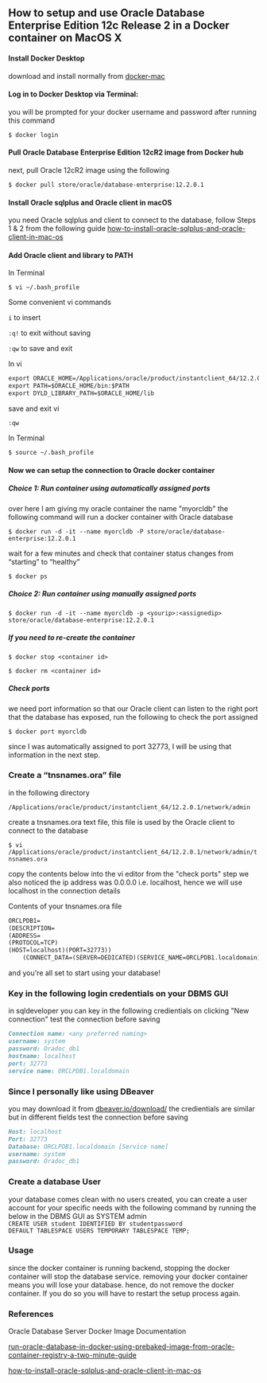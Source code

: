 ## How to setup and use Oracle Database Enterprise Edition 12c Release 2 in a Docker container on MacOS X

#### Install Docker Desktop 
download and install normally from [docker-mac](https://hub.docker.com/editions/community/docker-ce-desktop-mac)
#### Log in to Docker Desktop via Terminal:
you will be prompted for your docker username and password after running this command

`$ docker login`

#### Pull Oracle Database Enterprise Edition 12cR2 image from Docker hub
next, pull Oracle 12cR2 image using the following 

`$ docker pull store/oracle/database-enterprise:12.2.0.1`

#### Install Oracle sqlplus and Oracle client in macOS
you need Oracle sqlplus and client to connect to the database, follow Steps 1 & 2 from the following guide
[how-to-install-oracle-sqlplus-and-oracle-client-in-mac-os](https://tomeuwork.wordpress.com/2014/05/12/how-to-install-oracle-sqlplus-and-oracle-client-in-mac-os/)

#### Add Oracle client and library to PATH
In Terminal

`$ vi ~/.bash_profile`


Some convenient vi commands

`i` to insert

`:q!` to exit without saving

`:qw` to save and exit

In vi
```markdown
export ORACLE_HOME=/Applications/oracle/product/instantclient_64/12.2.0.1
export PATH=$ORACLE_HOME/bin:$PATH
export DYLD_LIBRARY_PATH=$ORACLE_HOME/lib
```
save and exit vi

`:qw`

In Terminal

`$ source ~/.bash_profile`

#### Now we can setup the connection to Oracle docker container
##### Choice 1: Run container using automatically assigned ports
over here I am giving my oracle container the name "myorcldb"
the following command will run a docker container with Oracle database

`$ docker run -d -it --name myorcldb -P store/oracle/database-enterprise:12.2.0.1`

wait for a few minutes and check that container status changes from “starting” to “healthy”

`$ docker ps`

##### Choice 2: Run container using manually assigned ports
`$ docker run -d -it --name myorcldb -p <yourip>:<assignedip> store/oracle/database-enterprise:12.2.0.1`

##### If you need to re-create the container
`$ docker stop <container id>`

`$ docker rm <container id>`

##### Check ports
we need port information so that our Oracle client can listen to the right port that the database has exposed,
run the following to check the port assigned

`$ docker port myorcldb`

since I was automatically assigned to port 32773, I will be using that information in the next step.

### Create a “tnsnames.ora” file 
in the following directory 

`/Applications/oracle/product/instantclient_64/12.2.0.1/network/admin` 

create a tnsnames.ora text file, this file is used by the Oracle client to connect to the database

`$ vi /Applications/oracle/product/instantclient_64/12.2.0.1/network/admin/tnsnames.ora`

copy the contents below into the vi editor
from the "check ports" step we also noticed the ip address was 0.0.0.0 i.e. localhost, hence we will use
localhost in the connection details

Contents of your tnsnames.ora file
```markdown
ORCLPDB1=
(DESCRIPTION=
(ADDRESS=
(PROTOCOL=TCP)
(HOST=localhost)(PORT=32773))
    (CONNECT_DATA=(SERVER=DEDICATED)(SERVICE_NAME=ORCLPDB1.localdomain)))
```

and you're all set to start using your database!

### Key in the following login credentials on your DBMS GUI
in sqldeveloper you can key in the following credientials on clicking "New connection"
test the connection before saving

```markdown
Connection name: <any preferred naming>
username: system
password: Oradoc_db1
hostname: localhost
port: 32773
service name: ORCLPDB1.localdomain
```

### Since I personally like using DBeaver
you may download it from [dbeaver.io/download/](https://dbeaver.io/download/)
the credientials are similar but in different fields
test the connection before saving

```markdown
Host: localhost
Port: 32773
Database: ORCLPDB1.localdomain [Service name]
username: system
password: Oradoc_db1
```

### Create a database User 
your database comes clean with no users created, you can create a user account for your specific needs
with the following command by running the below in the DBMS GUI as SYSTEM admin
`CREATE USER student IDENTIFIED BY studentpassword DEFAULT TABLESPACE USERS TEMPORARY TABLESPACE TEMP;`

### Usage
since the docker container is running backend, stopping the docker container will stop the database service.
removing your docker container means you will lose your database.
hence, do not remove the docker container. If you do so you will have to restart the setup process again.

### References
Oracle Database Server Docker Image Documentation

[run-oracle-database-in-docker-using-prebaked-image-from-oracle-container-registry-a-two-minute-guide](https://technology.amis.nl/2017/11/18/run-oracle-database-in-docker-using-prebaked-image-from-oracle-container-registry-a-two-minute-guide/)

[how-to-install-oracle-sqlplus-and-oracle-client-in-mac-os](https://tomeuwork.wordpress.com/2014/05/12/how-to-install-oracle-sqlplus-and-oracle-client-in-mac-os/)
